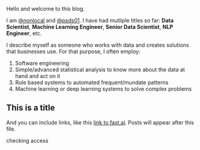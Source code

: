 Hello and welcome to this blog. 

I am [@nonlocal](https://github.com/nonlocal/) and [@psds01](https://github.com/psds01). I have had mutliple titles so far: **Data Scientist**, **Machine Learning Engineer**, **Senior Data Scientist**, **NLP Engineer**, etc.

I describe myself as someone who works with data and creates solutions that businesses use. For that purpose, I often employ:
1. Software engineering
2. Simple/advanced statistical analysis to know more about the data at hand and act on it
3. Rule based systems to automated frequent/mundate patterns
4. Machine learning or deep learning systems to solve complex problems



## This is a title

And you can include links, like this [link to fast.ai](https://www.fast.ai). Posts will appear after this file. 

checking access
